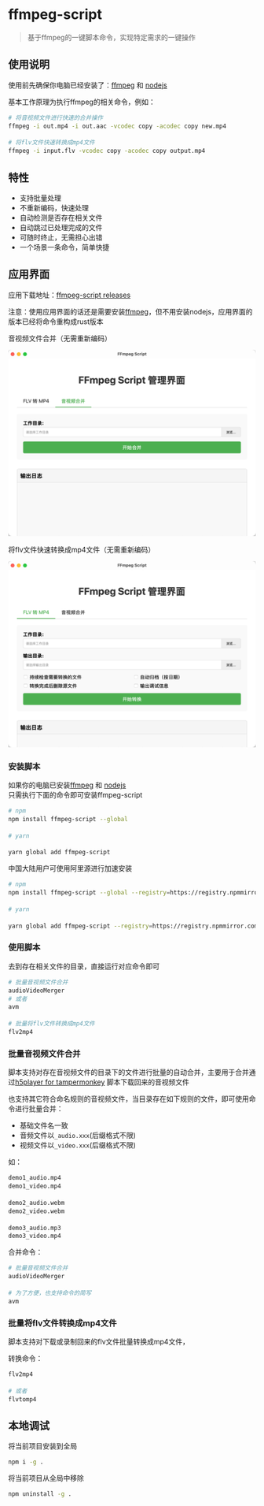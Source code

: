 # ffmpeg-script

> 基于ffmpeg的一键脚本命令，实现特定需求的一键操作

## 使用说明

使用前先确保你电脑已经安装了：[ffmpeg](http://ffmpeg.org/) 和 [nodejs](https://nodejs.org/)  

基本工作原理为执行ffmpeg的相关命令，例如：

```sh
# 将音视频文件进行快速的合并操作
ffmpeg -i out.mp4 -i out.aac -vcodec copy -acodec copy new.mp4

# 将flv文件快速转换成mp4文件
ffmpeg -i input.flv -vcodec copy -acodec copy output.mp4
```

## 特性

- 支持批量处理
- 不重新编码，快速处理
- 自动检测是否存在相关文件
- 自动跳过已处理完成的文件
- 可随时终止，无需担心出错
- 一个场景一条命令，简单快捷

## 应用界面

应用下载地址：[ffmpeg-script releases](https://github.com/xxxily/ffmpeg-script/releases)

注意：使用应用界面的话还是需要安装[ffmpeg](http://ffmpeg.org/)，但不用安装nodejs，应用界面的版本已经将命令重构成rust版本

音视频文件合并（无需重新编码）  

![ui_02](./imgs/ui_02.png)  

将flv文件快速转换成mp4文件（无需重新编码）  

![ui_01](./imgs/ui_01.png)  

### 安装脚本

如果你的电脑已安装[ffmpeg](http://ffmpeg.org/) 和 [nodejs](https://nodejs.org/)  
只需执行下面的命令即可安装ffmpeg-script  

```sh
# npm
npm install ffmpeg-script --global

# yarn

yarn global add ffmpeg-script
```

中国大陆用户可使用阿里源进行加速安装

```sh
# npm
npm install ffmpeg-script --global --registry=https://registry.npmmirror.com

# yarn

yarn global add ffmpeg-script --registry=https://registry.npmmirror.com
```

### 使用脚本

去到存在相关文件的目录，直接运行对应命令即可

```sh
# 批量音视频文件合并
audioVideoMerger
# 或者
avm

# 批量将flv文件转换成mp4文件
flv2mp4
```

### 批量音视频文件合并

脚本支持对存在音视频文件的目录下的文件进行批量的自动合并，主要用于合并通过[h5player for tampermonkey](https://github.com/xxxily/h5player) 脚本下载回来的音视频文件  

也支持其它符合命名规则的音视频文件，当目录存在如下规则的文件，即可使用命令进行批量合并：

- 基础文件名一致
- 音频文件以`_audio.xxx`(后缀格式不限)
- 视频文件以`_video.xxx`(后缀格式不限)

如：

```txt
demo1_audio.mp4
demo1_video.mp4

demo2_audio.webm
demo2_video.webm

demo3_audio.mp3
demo3_video.mp4
```

合并命令：

```sh
# 批量音视频文件合并
audioVideoMerger

# 为了方便，也支持命令的简写
avm
```

### 批量将flv文件转换成mp4文件

脚本支持对下载或录制回来的flv文件批量转换成mp4文件，

转换命令：

```sh
flv2mp4

# 或者
flvtomp4
```

## 本地调试

将当前项目安装到全局

```sh
npm i -g .
```

将当前项目从全局中移除

```sh
npm uninstall -g .
```
